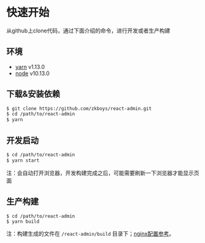 # 快速开始
从github上clone代码，通过下面介绍的命令，进行开发或者生产构建

## 环境
- [yarn](https://yarnpkg.com) v1.13.0
- [node](https://nodejs.org) v10.13.0

## 下载&安装依赖
```bash
$ git clone https://github.com/zkboys/react-admin.git
$ cd /path/to/react-admin
$ yarn
```

## 开发启动
```bash
$ cd /path/to/react-admin
$ yarn start
```
注：会自动打开浏览器，开发构建完成之后，可能需要刷新一下浏览器才能显示页面

## 生产构建
```
$ cd /path/to/react-admin
$ yarn build
```
注：构建生成的文件在 `/react-admin/build` 目录下；[nginx配置参考](NGINX.md)。

